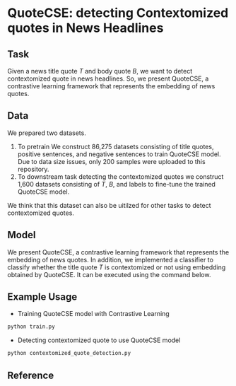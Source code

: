 # QuoteCSE: detecting Contextomized quotes in News Headlines

## Task
Given a news title quote *T* and body quote *B*, we want to detect contextomized quote in news headlines.
So, we present QuoteCSE, a contrastive learning framework that represents the embedding of news quotes.

## Data
We prepared two datasets.
1. To pretrain
We construct 86,275 datasets consisting of title quotes, positive sentences, and negative sentences to train QuoteCSE model. Due to data size issues, only 200 samples were uploaded to this repository. 
2. To downstream task detecting the contextomized quotes
we construct 1,600 datasets consisting of *T*, *B*, and labels to fine-tune the trained QuoteCSE model.

We think that this dataset can also be uitilzed for other tasks to detect contextomized quotes.


## Model
We present QuoteCSE, a contrastive learning framework that represents the embedding of news quotes. In addition, we implemented a classifier to classify whether the title quote *T* is contextomized or not using embedding obtained by QuoteCSE. It can be executed using the command below.


## Example Usage
- Training QuoteCSE model with Contrastive Learning
```python
python train.py 
```

- Detecting contextomized quote to use QuoteCSE model
```python
python contextomized_quote_detection.py 
```


## Reference

